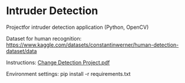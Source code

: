 # Intruder Detection
Projectfor intruder detection application (Python, OpenCV)

Dataset for human recognition: https://www.kaggle.com/datasets/constantinwerner/human-detection-dataset/data

Instructions:
[Change Detection Project.pdf](https://github.com/simosjogren/intruderdetection/files/13237375/Change.Detection.Project.pdf)

Environment settings:
pip install -r requirements.txt